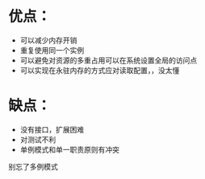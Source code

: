 # 优点：

* 可以减少内存开销
* 重复使用同一个实例
* 可以避免对资源的多重占用可以在系统设置全局的访问点
* 可以实现在永驻内存的方式应对读取配置，，没太懂

# 缺点：

* 没有接口，扩展困难
* 对测试不利
* 单例模式和单一职责原则有冲突

别忘了多例模式
